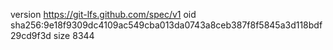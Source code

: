 version https://git-lfs.github.com/spec/v1
oid sha256:9e18f9309dc4109ac549cba013da0743a8ceb387f8f5845a3d118bdf29cd9f3d
size 8344
